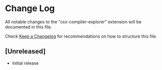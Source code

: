 # Change Log

All notable changes to the "cxx-compiler-explorer" extension will be documented in this file.

Check [Keep a Changelog](http://keepachangelog.com/) for recommendations on how to structure this file.

## [Unreleased]

- Initial release